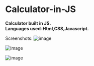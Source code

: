 # Calculator-in-JS
<b>
Calculator built in JS.
<br>
Languages used-Html,CSS,Javascript.
<br>
</b>


Screenshots:
![image](https://user-images.githubusercontent.com/79894771/192096164-74e96d0f-5bf9-42ec-9f2f-2ecebeb405c4.png)

![image](https://user-images.githubusercontent.com/79894771/192096136-78c289a0-6318-4231-83b4-d972aa808196.png)

![image](https://user-images.githubusercontent.com/79894771/192096107-62e5405f-8f53-4f80-9efa-00f1a4c7e75c.png)
